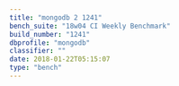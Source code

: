 ```yaml
---
title: "mongodb 2 1241"
bench_suite: "18w04 CI Weekly Benchmark"
build_number: "1241"
dbprofile: "mongodb"
classifier: ""
date: 2018-01-22T05:15:07
type: "bench"
---
```

